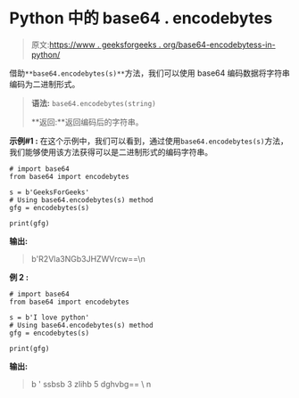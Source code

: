 # Python 中的 base64 . encodebytes

> 原文:[https://www . geeksforgeeks . org/base64-encodebytess-in-python/](https://www.geeksforgeeks.org/base64-encodebytess-in-python/)

借助`**base64.encodebytes(s)**`方法，我们可以使用 base64 编码数据将字符串编码为二进制形式。

> **语法:** `base64.encodebytes(string)`
> 
> **返回:**返回编码后的字符串。

**示例#1 :**
在这个示例中，我们可以看到，通过使用`base64.encodebytes(s)`方法，我们能够使用该方法获得可以是二进制形式的编码字符串。

```
# import base64
from base64 import encodebytes

s = b'GeeksForGeeks'
# Using base64.encodebytes(s) method
gfg = encodebytes(s)

print(gfg)
```

**输出:**

> b'R2Vla3NGb3JHZWVrcw==\n

**例 2 :**

```
# import base64
from base64 import encodebytes

s = b'I love python'
# Using base64.encodebytes(s) method
gfg = encodebytes(s)

print(gfg)
```

**输出:**

> b ' ssbsb 3 zlihb 5 dghvbg== \ n